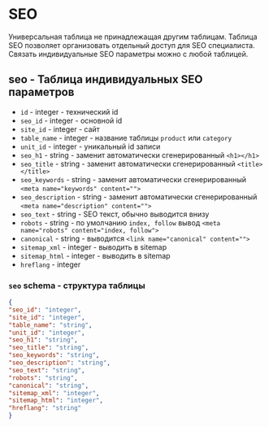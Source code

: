 # SEO
Универсальная таблица не принадлежащая другим таблицам. Таблица SEO позволяет организовать отдельный доступ для SEO специалиста. Связать индивидуальные SEO параметры можно с любой таблицей.
## seo - Таблица индивидуальных SEO параметров
- `id` - integer - технический id
- `seo_id` - integer - основной id
- `site_id` - integer - сайт
- `table_name` - integer - название таблицы `product` или `category`
- `unit_id` - integer - уникальный id записи
- `seo_h1` - string - заменит автоматически сгенерированный `<h1></h1>`
- `seo_title` - string - заменит автоматически сгенерированный `<title></title>`
- `seo_keywords` - string - заменит автоматически сгенерированный `<meta name="keywords" content="">`
- `seo_description` - string - заменит автоматически сгенерированный `<meta name="description" content="">`
- `seo_text` - string - SEO текст, обычно выводится внизу
- `robots` - string - по умолчанию `index, follow` вывод `<meta name="robots" content="index, follow">`
- `canonical` - string - выводится `<link name="canonical" content="">`
- `sitemap_xml` - integer - выводить в sitemap
- `sitemap_html` - integer - выводить в sitemap
- `hreflang` - integer
### `seo` schema - структура таблицы
```json
{
"seo_id": "integer",
"site_id": "integer",
"table_name": "string",
"unit_id": "integer",
"seo_h1": "string",
"seo_title": "string",
"seo_keywords": "string",
"seo_description": "string",
"seo_text": "string",
"robots": "string",
"canonical": "string",
"sitemap_xml": "integer",
"sitemap_html": "integer",
"hreflang": "string"
}
```
